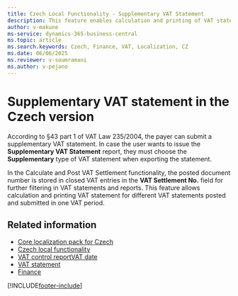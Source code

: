 ```yaml
---
title: Czech Local Functionality - Supplementary VAT Statement
description: This feature enables calculation and printing of VAT statements for multiple VAT statements that are posted and submitted within a single VAT period.
author: v-makune
ms-service: dynamics-365-business-central
ms.topic: article
ms.search.keywords: Czech, Finance, VAT, Localization, CZ
ms.date: 06/06/2025
ms.reviewer: v-soumramani
ms.author: v-pejano
---
```


# Supplementary VAT statement in the Czech version

According to §43 part 1 of VAT Law 235/2004, the payer can submit a supplementary VAT statement. In case the user wants to issue the **Supplementary VAT Statement** report, they must choose the **Supplementary** type of VAT statement when exporting the statement.

In the Calculate and Post VAT Settlement functionality, the posted document number is stored in closed VAT entries in the **VAT Settlement No.** field for further filtering in VAT statements and reports. This feature allows calculation and printing VAT statement for different VAT statements posted and submitted in one VAT period.

## Related information

- [Core localization pack for Czech](ui-extensions-core-localization-pack-cz.md)  
- [Czech local functionality](czech-local-functionality.md)  
- [VAT control report](vat-control-report.md)[VAT date](how-to-setup-vat-date.md)  
- [VAT statement](vat-statement.md)  
- [Finance](../../finance.md)  

[!INCLUDE[footer-include](../../includes/footer-banner.md)]
